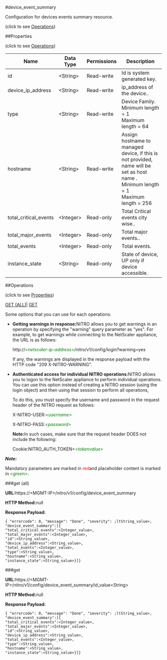 #device_event_summary



Configuration for devices events summary resource.

<span>(click to see [Operations](#operations))</span>



##Properties 

<span>(click to see [Operations](#operations))</span>





<table><thead><tr><th>Name</th><th>Data Type</th><th>Permissions</th><th>Description</th></tr></thead><tbody><tr><td>id</td><td>&lt;String></td><td>Read-write</td><td>Id is system generated key.</td></tr><tr><td>device_ip_address</td><td>&lt;String></td><td>Read-write</td><td>ip_address of the device..</td></tr><tr><td>type</td><td>&lt;String></td><td>Read-write</td><td>Device Family.<br>Minimum length = 1<br>Maximum length = 64</td></tr><tr><td>hostname</td><td>&lt;String></td><td>Read-write</td><td>Assign hostname to managed device, if this is not provided, name will be set as host name .<br>Minimum length = 1<br>Maximum length = 256</td></tr><tr><td>total_critical_events</td><td>&lt;Integer></td><td>Read-only</td><td>Total Critical events city wise..</td></tr><tr><td>total_major_events</td><td>&lt;Integer></td><td>Read-only</td><td>Total major events..</td></tr><tr><td>total_events</td><td>&lt;Integer></td><td>Read-only</td><td>Total events.</td></tr><tr><td>instance_state</td><td>&lt;String></td><td>Read-only</td><td>State of device, UP only if device accessible.</td></tr></tbody></table>

##Operations 

<span>(click to see [Properties](#properties))</span>





[GET (ALL)](#get-all)| [GET](#get)





Some options that you can use for each operations:

<ul><li><p><b>Getting warnings in response:</b>NITRO allows you to get warnings in an operation by specifying the "warning" query parameter as "yes". For example, to get warnings while connecting to the NetScaler appliance, the URL is as follows:</p><p>http://<span style="color:green;font-style:italic;">&lt;netscaler-ip-address&gt;</span>/nitro/v1/config/login?warning=yes</p><p>If any, the warnings are displayed in the response payload with the HTTP code "209 X-NITRO-WARNING".</p></li><li><p><b>Authenticated access for individual NITRO operations:</b>NITRO allows you to logon to the NetScaler appliance to perform individual operations. You can use this option instead of creating a NITRO session (using the login object) and then using that session to perform all operations,</p><p>To do this, you must specify the username and password in the request header of the NITRO request as follows:</p><p>X-NITRO-USER:<span style="color:green;font-style:italic;">&lt;username&gt;</span></p><p>X-NITRO-PASS:<span style="color:green;font-style:italic;">&lt;password&gt;</span></p><p><b>Note:</b>In such cases, make sure that the request header DOES not include the following:</p><p>Cookie:NITRO_AUTH_TOKEN=<span style="color:green;font-style:italic;">&lt;tokenvalue&gt;</span></p></li></ul>







***Note:*** 

Mandatory parameters are marked in <span style="color:#FF0000;">red</span>and placeholder content is marked in <span style="color:green;font-style:italic">&lt;green&gt;</span>.



###get (all)







<b>URL:</b>https://&lt;MGMT-IP&gt;/nitro/v1/config/device_event_summary

<b>HTTP Method:</b>null

<b>Response Payload: </b>
```
{ "errorcode": 0, "message": "Done", "severity": ;ltString_value>, "device_event_summary":[{
"total_critical_events":<Integer_value>,
"total_major_events":<Integer_value>,
"id":<String_value>,
"device_ip_address":<String_value>,
"total_events":<Integer_value>,
"type":<String_value>,
"hostname":<String_value>,
"instance_state":<String_value>}]}
```







###get







<b>URL:</b>https://&lt;MGMT-IP&gt;/nitro/v1/config/device_event_summary/id_value&lt;String&gt;

<b>HTTP Method:</b>null

<b>Response Payload: </b>
```
{ "errorcode": 0, "message": "Done", "severity": ;ltString_value>, "device_event_summary":[{
"total_critical_events":<Integer_value>,
"total_major_events":<Integer_value>,
"id":<String_value>,
"device_ip_address":<String_value>,
"total_events":<Integer_value>,
"type":<String_value>,
"hostname":<String_value>,
"instance_state":<String_value>}]}
```







